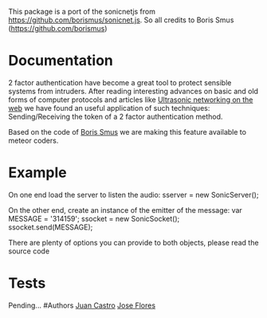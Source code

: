 This package is a port of the sonicnetjs from https://github.com/borismus/sonicnet.js.
So all credits to Boris Smus (https://github.com/borismus)

# Documentation
  2 factor authentication have become a great tool to protect sensible systems from intruders. After reading interesting advances on basic and old forms of computer protocols and articles like <a href="http://smus.com/ultrasonic-networking/">Ultrasonic networking on the web</a> we have found an useful application of such techniques: Sending/Receiving the token of a 2 factor authentication method.

  Based on the code of <a href="https://github.com/borismus">Boris Smus</a> we are making this feature available to meteor coders.

# Example
  On one end load the server to listen the audio:
  sserver = new SonicServer();

  On the other end, create an instance of the emitter of the message:
  var MESSAGE = '314159';
  ssocket = new SonicSocket();
  ssocket.send(MESSAGE);

  There are plenty of options you can provide to both objects, please read the source code
# Tests
  Pending...
#Authors
  <a href="https://github.com/jcastro666">Juan Castro</a>
  <a href="https://github.com/jose-flores">Jose Flores</a>
